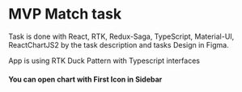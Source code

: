 # MVP Match task

Task is done with React, RTK, Redux-Saga, TypeScript, Material-UI, ReactChartJS2 by the task description and tasks Design in Figma.

App is using RTK Duck Pattern with Typescript interfaces 

#### You can open chart with First Icon in Sidebar